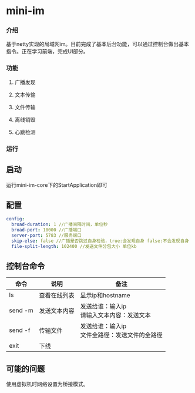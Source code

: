 # mini-im

### 介绍
基于netty实现的局域网im。目前完成了基本后台功能，可以通过控制台做出基本指令。正在学习前端，完成UI部分。

### 功能
1. 广播发现

2. 文本传输 

3. 文件传输

4. 离线销毁

5. 心跳检测

### 运行
## 启动
运行mini-im-core下的StartApplication即可
## 配置
```yaml
config:
  broad-duration: 1 //广播间隔时间，单位秒
  broad-port: 10000 //广播端口
  server-port: 5783 //服务端口
  skip-else: false //广播是否跳过自身检验，true:会发现自身 false:不会发现自身
  file-split-length: 102400 //发送文件分包大小 单位kb
```
## 控制台命令

| 命令    | 说明         | 备注                                               |
| ------- | ------------ | -------------------------------------------------- |
| ls      | 查看在线列表 | 显示ip和hostname                                   |
| send -m | 发送文本内容 | 发送给谁：输入ip<br />请输入文本内容：发送文本     |
| send -f | 传输文件     | 发送给谁：输入ip<br />文件全路径：发送文件的全路径 |
| exit    | 下线         |                                                    |

## 可能的问题

使用虚拟机时网络设置为桥接模式。

